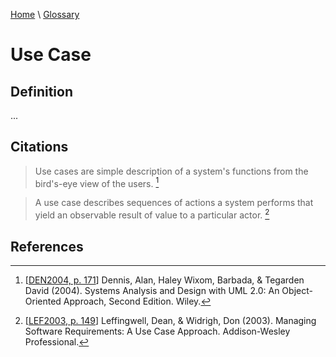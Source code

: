 [Home](../../index.html) \ [Glossary](glossary.html)

# Use Case

## Definition

...  

## Citations

> Use cases are simple description of a system's functions from the bird's-eye view of the users. [^1]  

> A use case describes sequences of actions a system performs that yield an observable result of value to a particular actor. [^2]

## References

[^1]: [[DEN2004, p. 171](../references/books/Systems-Analysis-and-Design-with-UML-Version-2-0-An-Object-Oriented-Approach.html)] Dennis, Alan, Haley Wixom, Barbada, & Tegarden David (2004). Systems Analysis and Design with UML 2.0: An Object-Oriented Approach, Second Edition. Wiley.

[^2]: [[LEF2003, p. 149](../references/books/Managing-Software-Requirements-A-Use-Case-Approach.html)] Leffingwell, Dean, & Widrigh, Don (2003). Managing Software Requirements: A Use Case Approach. Addison-Wesley Professional.

